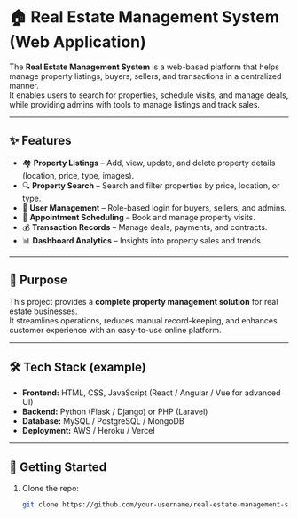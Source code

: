 # 🏠 Real Estate Management System (Web Application)

The **Real Estate Management System** is a web-based platform that helps manage property listings, buyers, sellers, and transactions in a centralized manner.  
It enables users to search for properties, schedule visits, and manage deals, while providing admins with tools to manage listings and track sales.  

---

## ✨ Features
- 🏘️ **Property Listings** – Add, view, update, and delete property details (location, price, type, images).
- 🔍 **Property Search** – Search and filter properties by price, location, or type.
- 👤 **User Management** – Role-based login for buyers, sellers, and admins.
- 📅 **Appointment Scheduling** – Book and manage property visits.
- 💰 **Transaction Records** – Manage deals, payments, and contracts.
- 📊 **Dashboard Analytics** – Insights into property sales and trends.

---

## 🎯 Purpose
This project provides a **complete property management solution** for real estate businesses.  
It streamlines operations, reduces manual record-keeping, and enhances customer experience with an easy-to-use online platform.  

---

## 🛠️ Tech Stack (example)
- **Frontend:** HTML, CSS, JavaScript (React / Angular / Vue for advanced UI)  
- **Backend:** Python (Flask / Django) or PHP (Laravel)  
- **Database:** MySQL / PostgreSQL / MongoDB  
- **Deployment:** AWS / Heroku / Vercel  

---

## 🚀 Getting Started
1. Clone the repo:  
   ```bash
   git clone https://github.com/your-username/real-estate-management-system.git
